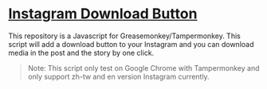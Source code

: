 # [Instagram Download Button](https://github.com/y252328/Instagram_Download_Button)
This repository is a Javascript for Greasemonkey/Tampermonkey. This script will add a download button to your Instagram and you can download media in the post and the story  by one click.

> Note: This script only test on Google Chrome with Tampermonkey and only support zh-tw and en version Instagram currently.